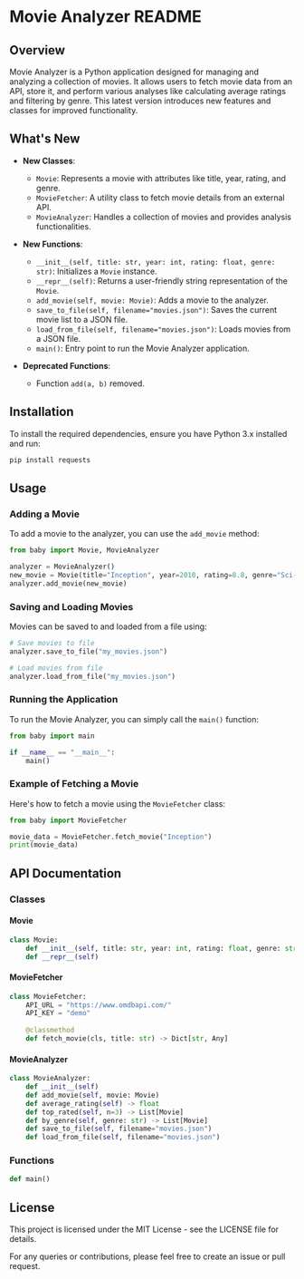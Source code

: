 # Movie Analyzer README

## Overview

Movie Analyzer is a Python application designed for managing and analyzing a collection of movies. It allows users to fetch movie data from an API, store it, and perform various analyses like calculating average ratings and filtering by genre. This latest version introduces new features and classes for improved functionality.

## What's New

- **New Classes**:
  - `Movie`: Represents a movie with attributes like title, year, rating, and genre.
  - `MovieFetcher`: A utility class to fetch movie details from an external API.
  - `MovieAnalyzer`: Handles a collection of movies and provides analysis functionalities.

- **New Functions**:
  - `__init__(self, title: str, year: int, rating: float, genre: str)`: Initializes a `Movie` instance.
  - `__repr__(self)`: Returns a user-friendly string representation of the `Movie`.
  - `add_movie(self, movie: Movie)`: Adds a movie to the analyzer.
  - `save_to_file(self, filename="movies.json")`: Saves the current movie list to a JSON file.
  - `load_from_file(self, filename="movies.json")`: Loads movies from a JSON file.
  - `main()`: Entry point to run the Movie Analyzer application.
  
- **Deprecated Functions**:
  - Function `add(a, b)` removed.

## Installation

To install the required dependencies, ensure you have Python 3.x installed and run:

```bash
pip install requests
```

## Usage

### Adding a Movie

To add a movie to the analyzer, you can use the `add_movie` method:

```python
from baby import Movie, MovieAnalyzer

analyzer = MovieAnalyzer()
new_movie = Movie(title="Inception", year=2010, rating=8.8, genre="Sci-Fi")
analyzer.add_movie(new_movie)
```

### Saving and Loading Movies

Movies can be saved to and loaded from a file using:

```python
# Save movies to file
analyzer.save_to_file("my_movies.json")

# Load movies from file
analyzer.load_from_file("my_movies.json")
```

### Running the Application

To run the Movie Analyzer, you can simply call the `main()` function:

```python
from baby import main

if __name__ == "__main__":
    main()
```

### Example of Fetching a Movie

Here's how to fetch a movie using the `MovieFetcher` class:

```python
from baby import MovieFetcher

movie_data = MovieFetcher.fetch_movie("Inception")
print(movie_data)
```

## API Documentation

### Classes

#### Movie

```python
class Movie:
    def __init__(self, title: str, year: int, rating: float, genre: str)
    def __repr__(self)
```

#### MovieFetcher

```python
class MovieFetcher:
    API_URL = "https://www.omdbapi.com/"
    API_KEY = "demo"
    
    @classmethod
    def fetch_movie(cls, title: str) -> Dict[str, Any]
```

#### MovieAnalyzer

```python
class MovieAnalyzer:
    def __init__(self)
    def add_movie(self, movie: Movie)
    def average_rating(self) -> float
    def top_rated(self, n=3) -> List[Movie]
    def by_genre(self, genre: str) -> List[Movie]
    def save_to_file(self, filename="movies.json")
    def load_from_file(self, filename="movies.json")
```

### Functions

```python
def main()
```

## License

This project is licensed under the MIT License - see the LICENSE file for details. 

For any queries or contributions, please feel free to create an issue or pull request.
